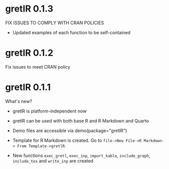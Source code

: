 # gretlR 0.1.3

FIX ISSUES TO COMPLY WITH CRAN POLICIES

* Updated examples of each function to be self-contained

# gretlR 0.1.2

Fix issues to meet CRAN policy

# gretlR 0.1.1


What's new?

* gretlR is platform-independent now

* gretlR can be used with both base R and R Markdown and Quarto

* Demo files are accessible via demo(package="gretlR")

* Template for R Markdown is created. Go to `file->New File->R Markdown-> From Template->gretlR`.

* New functions `exec_gretl`, `exec_inp`, `import_kable`, `include_graph`, `include_tex` and `write_inp` are created



